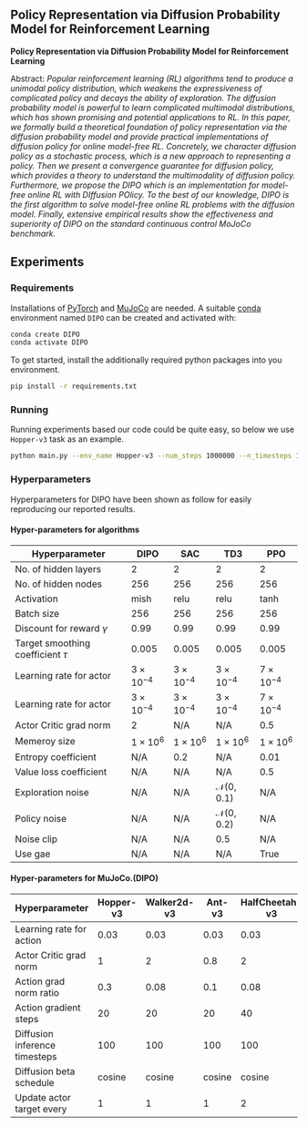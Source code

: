 ## Policy Representation via Diffusion Probability Model for Reinforcement Learning

**Policy Representation via Diffusion Probability Model for Reinforcement Learning**<br>


Abstract: *Popular reinforcement learning (RL) algorithms tend to produce a unimodal policy distribution, which weakens the expressiveness of complicated policy and decays the ability of exploration. The diffusion probability model is powerful to learn complicated multimodal distributions, which has shown promising and potential applications to RL. In this paper, we formally build a theoretical foundation of policy representation via the diffusion probability model and provide practical implementations of diffusion policy for online model-free RL. Concretely, we character diffusion policy as a stochastic process, which is a new approach to representing a policy. Then we present a convergence guarantee for diffusion policy, which provides a theory to understand the multimodality of diffusion policy. Furthermore, we propose the DIPO which is an implementation for model-free online RL with DIffusion POlicy. To the best of our knowledge, DIPO is the first algorithm to solve model-free online RL problems with the diffusion model. Finally, extensive empirical results show the effectiveness and superiority of DIPO on the standard continuous control MoJoCo benchmark.*

## Experiments

### Requirements
Installations of [PyTorch](https://pytorch.org/) and [MuJoCo](https://github.com/deepmind/mujoco) are needed. 
A suitable [conda](https://conda.io) environment named `DIPO` can be created and activated with:
```.bash
conda create DIPO
conda activate DIPO
```
To get started, install the additionally required python packages into you environment.
```.bash
pip install -r requirements.txt
```

### Running
Running experiments based our code could be quite easy, so below we use `Hopper-v3` task as an example. 

```.bash
python main.py --env_name Hopper-v3 --num_steps 1000000 --n_timesteps 100 --cuda 0 --seed 0
```


### Hyperparameters
Hyperparameters for DIPO have been shown as follow for easily reproducing our reported results.

#### Hyper-parameters for algorithms
| Hyperparameter | DIPO | SAC | TD3 | PPO |
| -------------- | ---- | --- | --- | --- |
| No. of hidden layers | 2 | 2 | 2 | 2 |
| No. of hidden nodes | 256 | 256  | 256  | 256  |
| Activation | mish | relu | relu | tanh |
| Batch size | 256 | 256 | 256 | 256 |
| Discount for reward $\gamma$ | 0.99 | 0.99 | 0.99 | 0.99 |
| Target smoothing coefficient $\tau$ | 0.005 | 0.005 | 0.005 | 0.005 |
| Learning rate for actor | $3 × 10^{-4}$ | $3 × 10^{-4}$ | $3 × 10^{-4}$ | $7 × 10^{-4}$ |
| Learning rate for actor | $3 × 10^{-4}$ | $3 × 10^{-4}$ | $3 × 10^{-4}$ | $7 × 10^{-4}$ |
| Actor Critic grad norm | 2 | N/A | N/A | 0.5 |
| Memeroy size | $1 × 10^6$ | $1 × 10^6$ | $1 × 10^6$ | $1 × 10^6$ |
| Entropy coefficient | N/A | 0.2 | N/A | 0.01 |
| Value loss coefficient | N/A | N/A | N/A | 0.5 |
| Exploration noise | N/A | N/A | $\mathcal{N}$(0, 0.1) | N/A |
| Policy noise | N/A | N/A | $\mathcal{N}$(0, 0.2) | N/A |
| Noise clip | N/A | N/A | 0.5 | N/A |
| Use gae | N/A | N/A | N/A | True |

#### Hyper-parameters for MuJoCo.(DIPO)
| Hyperparameter | Hopper-v3 | Walker2d-v3 | Ant-v3 | HalfCheetah-v3 | Humanoid-v3 |
| --- | --- | --- | --- | --- | --- |
| Learning rate for action | 0.03 | 0.03 | 0.03 | 0.03 | 0.03 |
| Actor Critic grad norm | 1 | 2 | 0.8 | 2 | 2 |
| Action grad norm ratio | 0.3 | 0.08 | 0.1 | 0.08 | 0.1 |
| Action gradient steps | 20 | 20 | 20 | 40 | 20 |
| Diffusion inference timesteps | 100 | 100 | 100 | 100 | 100 |
| Diffusion beta schedule | cosine | cosine | cosine | cosine | cosine |
| Update actor target every | 1 | 1 | 1 | 2 | 1 |
